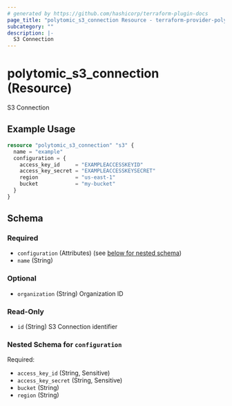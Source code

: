 ```yaml
---
# generated by https://github.com/hashicorp/terraform-plugin-docs
page_title: "polytomic_s3_connection Resource - terraform-provider-polytomic"
subcategory: ""
description: |-
  S3 Connection
---
```


# polytomic_s3_connection (Resource)

S3 Connection

## Example Usage

```terraform
resource "polytomic_s3_connection" "s3" {
  name = "example"
  configuration = {
    access_key_id     = "EXAMPLEACCESSKEYID"
    access_key_secret = "EXAMPLEACCESSKEYSECRET"
    region            = "us-east-1"
    bucket            = "my-bucket"
  }
}
```

<!-- schema generated by tfplugindocs -->
## Schema

### Required

- `configuration` (Attributes) (see [below for nested schema](#nestedatt--configuration))
- `name` (String)

### Optional

- `organization` (String) Organization ID

### Read-Only

- `id` (String) S3 Connection identifier

<a id="nestedatt--configuration"></a>
### Nested Schema for `configuration`

Required:

- `access_key_id` (String, Sensitive)
- `access_key_secret` (String, Sensitive)
- `bucket` (String)
- `region` (String)


